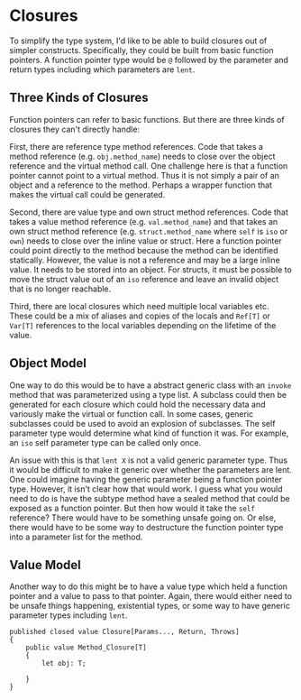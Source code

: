 # Closures

To simplify the type system, I'd like to be able to build closures out of simpler constructs.
Specifically, they could be built from basic function pointers. A function pointer type would be `@`
followed by the parameter and return types including which parameters are `lent`.

## Three Kinds of Closures

Function pointers can refer to basic functions. But there are three kinds of closures they can't
directly handle:

First, there are reference type method references. Code that takes a method reference (e.g.
`obj.method_name`) needs to close over the object reference and the virtual method call. One
challenge here is that a function pointer cannot point to a virtual method. Thus it is not simply a
pair of an object and a reference to the method. Perhaps a wrapper function that makes the virtual
call could be generated.

Second, there are value type and own struct method references. Code that takes a value method
reference (e.g. `val.method_name`) and that takes an own struct method reference (e.g.
`struct.method_name` where `self` is `iso` or `own`) needs to close over the inline value or struct.
Here a function pointer could point directly to the method because the method can be identified
statically. However, the value is not a reference and may be a large inline value. It needs to be
stored into an object. For structs, it must be possible to move the struct value out of an `iso`
reference and leave an invalid object that is no longer reachable.

Third, there are local closures which need multiple local variables etc. These could be a mix of
aliases and copies of the locals and `Ref[T]` or `Var[T]` references to the local variables
depending on the lifetime of the value.

## Object Model

One way to do this would be to have a abstract generic class with an `invoke` method that was
parameterized using a type list. A subclass could then be generated for each closure which could
hold the necessary data and variously make the virtual or function call. In some cases, generic
subclasses could be used to avoid an explosion of subclasses. The self parameter type would
determine what kind of function it was. For example, an `iso` self parameter type can be called only
once.

An issue with this is that `lent X` is not a valid generic parameter type. Thus it would be
difficult to make it generic over whether the parameters are lent. One could imagine having the
generic parameter being a function pointer type. However, it isn't clear how that would work. I
guess what you would need to do is have the subtype method have a sealed method that could be
exposed as a function pointer. But then how would it take the `self` reference? There would have to
be something unsafe going on. Or else, there would have to be some way to destructure the function
pointer type into a parameter list for the method.

## Value Model

Another way to do this might be to have a value type which held a function pointer and a value to pass to that pointer. Again, there would either need to be unsafe things happening, existential types, or some way to have generic parameter types including `lent`.

```azoth
published closed value Closure[Params..., Return, Throws]
{
    public value Method_Closure[T]
    {
        let obj: T;

    }
}
